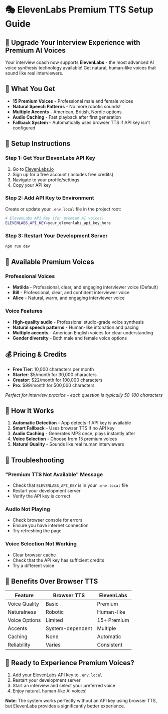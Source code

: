 # 🎭 ElevenLabs Premium TTS Setup Guide

## 🚀 Upgrade Your Interview Experience with Premium AI Voices

Your interview coach now supports **ElevenLabs** - the most advanced AI voice synthesis technology available! Get natural, human-like voices that sound like real interviewers.

## 🎯 What You Get

- **15 Premium Voices** - Professional male and female voices
- **Natural Speech Patterns** - No more robotic sounds!
- **Multiple Accents** - American, British, Nordic options
- **Audio Caching** - Fast playback after first generation
- **Fallback System** - Automatically uses browser TTS if API key isn't configured

## 🔧 Setup Instructions

### Step 1: Get Your ElevenLabs API Key

1. Go to [ElevenLabs.io](https://elevenlabs.io)
2. Sign up for a free account (includes free credits)
3. Navigate to your profile/settings
4. Copy your API key

### Step 2: Add API Key to Environment

Create or update your `.env.local` file in the project root:

```bash
# ElevenLabs API Key (for premium AI voices)
ELEVENLABS_API_KEY=your_elevenlabs_api_key_here
```

### Step 3: Restart Your Development Server

```bash
npm run dev
```

## 🎤 Available Premium Voices

### Professional Voices
- **Matilda** - Professional, clear, and engaging interviewer voice (Default)
- **Bill** - Professional, clear, and confident interviewer voice
- **Alice** - Natural, warm, and engaging interviewer voice

### Voice Features
- **High-quality audio** - Professional studio-grade voice synthesis
- **Natural speech patterns** - Human-like intonation and pacing
- **Multiple accents** - American English voices for clear understanding
- **Gender diversity** - Both male and female voice options

## 💰 Pricing & Credits

- **Free Tier**: 10,000 characters per month
- **Starter**: $5/month for 30,000 characters
- **Creator**: $22/month for 100,000 characters
- **Pro**: $99/month for 500,000 characters

*Perfect for interview practice - each question is typically 50-100 characters*

## 🎯 How It Works

1. **Automatic Detection** - App detects if API key is available
2. **Smart Fallback** - Uses browser TTS if no API key
3. **Audio Caching** - Generates MP3 once, plays instantly after
4. **Voice Selection** - Choose from 15 premium voices
5. **Natural Quality** - Sounds like real human interviewers

## 🔧 Troubleshooting

### "Premium TTS Not Available" Message
- Check that `ELEVENLABS_API_KEY` is in your `.env.local` file
- Restart your development server
- Verify the API key is correct

### Audio Not Playing
- Check browser console for errors
- Ensure you have internet connection
- Try refreshing the page

### Voice Selection Not Working
- Clear browser cache
- Check that the API key has sufficient credits
- Try a different voice

## 🎉 Benefits Over Browser TTS

| Feature | Browser TTS | ElevenLabs |
|---------|-------------|------------|
| Voice Quality | Basic | Premium |
| Naturalness | Robotic | Human-like |
| Voice Options | Limited | 15+ Premium |
| Accents | System-dependent | Multiple |
| Caching | None | Automatic |
| Reliability | Varies | Consistent |

## 🚀 Ready to Experience Premium Voices?

1. Add your ElevenLabs API key to `.env.local`
2. Restart your development server
3. Start an interview and select your preferred voice
4. Enjoy natural, human-like AI voices!

**Note**: The system works perfectly without an API key using browser TTS, but ElevenLabs provides a significantly better experience.
